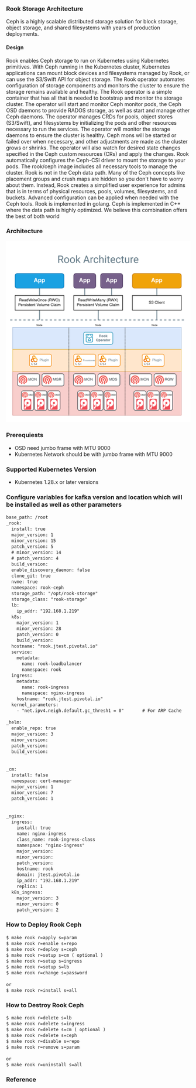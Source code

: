 ### Rook Storage Architecture
Ceph is a highly scalable distributed storage solution for block storage, object storage, and shared filesystems with years of production deployments.

#### Design
Rook enables Ceph storage to run on Kubernetes using Kubernetes primitives. With Ceph running in the Kubernetes cluster, Kubernetes applications can mount block devices and filesystems managed by Rook, or can use the S3/Swift API for object storage. The Rook operator automates configuration of storage components and monitors the cluster to ensure the storage remains available and healthy.
The Rook operator is a simple container that has all that is needed to bootstrap and monitor the storage cluster. The operator will start and monitor Ceph monitor pods, the Ceph OSD daemons to provide RADOS storage, as well as start and manage other Ceph daemons. The operator manages CRDs for pools, object stores (S3/Swift), and filesystems by initializing the pods and other resources necessary to run the services.
The operator will monitor the storage daemons to ensure the cluster is healthy. Ceph mons will be started or failed over when necessary, and other adjustments are made as the cluster grows or shrinks. The operator will also watch for desired state changes specified in the Ceph custom resources (CRs) and apply the changes.
Rook automatically configures the Ceph-CSI driver to mount the storage to your pods. The rook/ceph image includes all necessary tools to manage the cluster. Rook is not in the Ceph data path. Many of the Ceph concepts like placement groups and crush maps are hidden so you don't have to worry about them. Instead, Rook creates a simplified user experience for admins that is in terms of physical resources, pools, volumes, filesystems, and buckets. Advanced configuration can be applied when needed with the Ceph tools.
Rook is implemented in golang. Ceph is implemented in C++ where the data path is highly optimized. We believe this combination offers the best of both world

### Architecture
![alt text](https://github.com/rokmc756/kubefarmer/blob/main/roles/rook/files/Rook-High-Level-Architecture.png)


### Prerequiests
* OSD need jumbo frame with MTU 9000
* Kubernetes Network should be with jumbo frame with MTU 9000


### Supported Kubernetes Version
* Kubernetes 1.28.x or later versions


### Configure variables for kafka version and location which will be installed as well as other parameters
```
base_path: /root
_rook:
  install: true
  major_version: 1
  minor_version: 15
  patch_version: 5
  # minor_version: 14
  # patch_version: 4
  build_version:
  enable_discovery_daemon: false
  clone_git: true
  nvme: true
  namespace: rook-ceph
  storage_path: "/opt/rook-storage"
  storage_class: "rook-storage"
  lb:
    ip_addr: "192.168.1.219"
  k8s:
    major_version: 1
    minor_version: 28
    patch_version: 0
    build_version:
  hostname: "rook.jtest.pivotal.io"
  service:
    metadata:
      name: rook-loadbalancer
      namespace: rook
  ingress:
    metadata:
      name: rook-ingress
      namespace: nginx-ingress
    hostname: "rook.jtest.pivotal.io"
  kernel_parameters:
    - "net.ipv4.neigh.default.gc_thresh1 = 0"       # For ARP Cache

_helm:
  enable_repo: true
  major_version: 3
  minor_version:
  patch_version:
  build_version:


_cm:
  install: false
  namespace: cert-manager
  major_version: 1
  minor_version: 7
  patch_version: 1


_nginx:
  ingress:
    install: true
    name: nginx-ingress
    class_name: rook-ingress-class
    namespace: "nginx-ingress"
    major_version:
    minor_version:
    patch_version:
    hostname: rook
    domain: jtest.pivotal.io
    ip_addr: "192.168.1.219"
    replica: 1
  k8s_ingress:
    major_version: 3
    minor_version: 0
    patch_version: 2

```

### How to Deploy Rook Ceph
```
$ make rook r=apply s=param
$ make rook r=enable s=repo
$ make rook r=deploy s=ceph
$ make rook r=setup s=cm ( optional )
$ make rook r=setup s=ingress
$ make rook r=setup s=lb
$ make rook r=change s=password

or
$ make rook r=install s=all
```

### How to Destroy Rook Ceph
```
$ make rook r=delete s=lb
$ make rook r=delete s=ingress
$ make rook r=delete s=cm ( optional )
$ make rook r=delete s=ceph
$ make rook r=disable s=repo
$ make rook r=remove s=param

or
$ make rook r=uninstall s=all
```

### Reference

